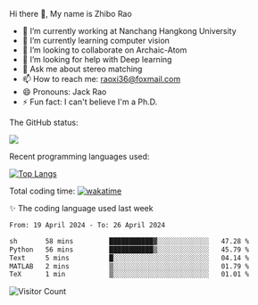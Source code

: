 Hi there 👋, My name is Zhibo Rao
- 🔭 I’m currently working at Nanchang Hangkong University
- 🌱 I’m currently learning computer vision
- 👯 I’m looking to collaborate on Archaic-Atom
- 🤔 I’m looking for help with Deep learning
- 💬 Ask me about stereo matching
- 📫 How to reach me: raoxi36@foxmail.com
- 😄 Pronouns: Jack Rao
- ⚡ Fun fact: I can't believe I'm a Ph.D.

The GitHub status:

![](https://github-readme-stats.vercel.app/api?username=ZhiboRao)

Recent programming languages used:

[![Top Langs](https://github-readme-stats.vercel.app/api/top-langs/?username=ZhiboRao&layout=compact)](https://github.com/anuraghazra/github-readme-stats)

Total coding time: [![wakatime](https://wakatime.com/badge/user/51ec5ec7-4742-4243-9eea-732ade32c0b7.svg)](https://wakatime.com/@51ec5ec7-4742-4243-9eea-732ade32c0b7)

✨ The coding language used last week 
<!--START_SECTION:waka-->

```txt
From: 19 April 2024 - To: 26 April 2024

sh       58 mins         ███████████▓░░░░░░░░░░░░░   47.28 %
Python   56 mins         ███████████▒░░░░░░░░░░░░░   45.79 %
Text     5 mins          █░░░░░░░░░░░░░░░░░░░░░░░░   04.14 %
MATLAB   2 mins          ▒░░░░░░░░░░░░░░░░░░░░░░░░   01.79 %
TeX      1 min           ▒░░░░░░░░░░░░░░░░░░░░░░░░   01.01 %
```

<!--END_SECTION:waka-->

![Visitor Count](https://profile-counter.glitch.me/Raohaocheng/count.svg)
